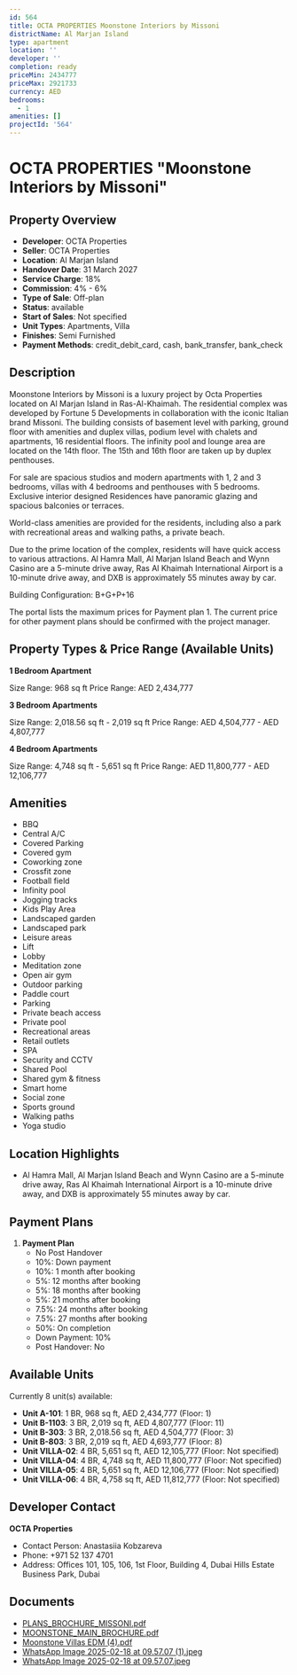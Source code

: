 ```yaml
---
id: 564
title: OCTA PROPERTIES Moonstone Interiors by Missoni
districtName: Al Marjan Island
type: apartment
location: ''
developer: ''
completion: ready
priceMin: 2434777
priceMax: 2921733
currency: AED
bedrooms:
  - 1
amenities: []
projectId: '564'
---
```


# OCTA PROPERTIES "Moonstone Interiors by Missoni"

## Property Overview
- **Developer**: OCTA Properties
- **Seller**: OCTA Properties
- **Location**: Al Marjan Island
- **Handover Date**: 31 March 2027
- **Service Charge**: 18%
- **Commission**: 4% - 6%
- **Type of Sale**: Off-plan
- **Status**: available
- **Start of Sales**: Not specified
- **Unit Types**: Apartments, Villa
- **Finishes**: Semi Furnished
- **Payment Methods**: credit_debit_card, cash, bank_transfer, bank_check

## Description
Moonstone Interiors by Missoni is a luxury project by Octa Properties located on Al Marjan Island in Ras-Al-Khaimah. The residential complex was developed by Fortune 5 Developments in collaboration with the iconic Italian brand Missoni. The building consists of basement level with parking, ground floor with amenities and duplex villas, podium level with chalets and apartments, 16 residential floors. The infinity pool and lounge area are located on the 14th floor. The 15th and 16th floor are taken up by duplex penthouses.

For sale are spacious studios and modern apartments with 1, 2 and 3 bedrooms, villas with 4 bedrooms and penthouses with 5 bedrooms. Exclusive interior designed Residences have panoramic glazing and spacious balconies or terraces.

World-class amenities are provided for the residents, including also a park with recreational areas and walking paths, a private beach.

Due to the prime location of the complex, residents will have quick access to various attractions. Al Hamra Mall, Al Marjan Island Beach and Wynn Casino are a 5-minute drive away, Ras Al Khaimah International Airport is a 10-minute drive away, and DXB is approximately 55 minutes away by car.

Building Configuration: B+G+P+16

The portal lists the maximum prices for Payment plan 1. The current price for other payment plans should be confirmed with the project manager.

## Property Types & Price Range (Available Units)
**1 Bedroom Apartment**

Size Range: 968 sq ft
Price Range: AED 2,434,777

**3 Bedroom Apartments**

Size Range: 2,018.56 sq ft - 2,019 sq ft
Price Range: AED 4,504,777 - AED 4,807,777

**4 Bedroom Apartments**

Size Range: 4,748 sq ft - 5,651 sq ft
Price Range: AED 11,800,777 - AED 12,106,777

## Amenities
- BBQ
- Central A/C
- Covered Parking
- Covered gym
- Coworking zone
- Crossfit zone
- Football field
- Infinity pool
- Jogging tracks
- Kids Play Area
- Landscaped garden
- Landscaped park
- Leisure areas
- Lift
- Lobby
- Meditation zone
- Open air gym
- Outdoor parking
- Paddle court
- Parking
- Private beach access
- Private pool
- Recreational areas
- Retail outlets
- SPA
- Security and CCTV
- Shared Pool
- Shared gym & fitness
- Smart home
- Social zone
- Sports ground
- Walking paths
- Yoga studio

## Location Highlights
- Al Hamra Mall, Al Marjan Island Beach and Wynn Casino are a 5-minute drive away, Ras Al Khaimah International Airport is a 10-minute drive away, and DXB is approximately 55 minutes away by car.

## Payment Plans
1. **Payment Plan**
   - No Post Handover
   - 10%: Down payment
   - 10%: 1 month after booking
   - 5%: 12 months after booking
   - 5%: 18 months after booking
   - 5%: 21 months after booking
   - 7.5%: 24 months after booking
   - 7.5%: 27 months after booking
   - 50%: On completion
   - Down Payment: 10%
   - Post Handover: No

## Available Units
Currently 8 unit(s) available:
- **Unit A-101**: 1 BR, 968 sq ft, AED 2,434,777 (Floor: 1)
- **Unit B-1103**: 3 BR, 2,019 sq ft, AED 4,807,777 (Floor: 11)
- **Unit B-303**: 3 BR, 2,018.56 sq ft, AED 4,504,777 (Floor: 3)
- **Unit B-803**: 3 BR, 2,019 sq ft, AED 4,693,777 (Floor: 8)
- **Unit VILLA-02**: 4 BR, 5,651 sq ft, AED 12,105,777 (Floor: Not specified)
- **Unit VILLA-04**: 4 BR, 4,748 sq ft, AED 11,800,777 (Floor: Not specified)
- **Unit VILLA-05**: 4 BR, 5,651 sq ft, AED 12,106,777 (Floor: Not specified)
- **Unit VILLA-06**: 4 BR, 4,758 sq ft, AED 11,812,777 (Floor: Not specified)

## Developer Contact
**OCTA Properties**
- Contact Person: Anastasiia Kobzareva
- Phone: +971 52 137 4701
- Address: Offices 101, 105, 106, 1st Floor, Building 4, Dubai Hills Estate Business Park, Dubai

## Documents
- [PLANS_BROCHURE_MISSONI.pdf](https://cdn.geniemap.net/2024/01/10/aQJNbu6tUBjLMZ55EMODYsEkaHo2T7e38MoKomKi.pdf)
- [MOONSTONE_MAIN_BROCHURE.pdf](https://cdn.geniemap.net/2024/01/10/r3f51y5bIUVJIVBuDmM3asFIrj03mrEl22ZsUhFw.pdf)
- [Moonstone Villas EDM (4).pdf](https://cdn.geniemap.net/2025/02/19/glwye4bxd8cXmuU5Y5YeEogMprpPPTbKRG5WOuJC.pdf)
- [WhatsApp Image 2025-02-18 at 09.57.07 (1).jpeg](https://cdn.geniemap.net/2025/02/19/PJhaD0kmyd6yJtAazJo1HQGEoCEY0GVKl10Iu22o.jpg)
- [WhatsApp Image 2025-02-18 at 09.57.07.jpeg](https://cdn.geniemap.net/2025/02/19/DLGiRoILgap3xy0NuAh3XyCLCnlsHxrNO3zX2X0H.jpg)
